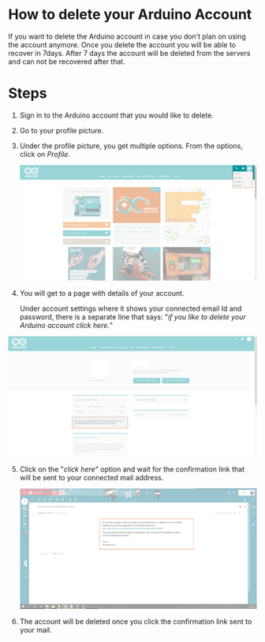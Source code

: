 # How to delete your Arduino Account

If you want to delete the Arduino account in case you don’t plan on using the account anymore. Once you delete the account you will be able to recover in 7days. After 7 days the account will be deleted from the servers and can not be recovered after that.

# Steps

1. Sign in to the Arduino account that you would like to delete.
2. Go to your profile picture.
3. Under the profile picture, you get multiple options. From the options, click on *Profile*.

   ![Profile access](/assets/img/aboutArduino/accountDelete1.png)

4. You will get to a page with details of your account.

   Under account settings where it shows your connected email Id and password, there is a separate line that says: "*if you like to delete your Arduino account click here.*"

  ![Where to delete](/assets/img/aboutArduino/accountDelete2.png)

5. Click on the "*click here*" option and wait for the confirmation link that will be sent to your connected mail address.

   ![E-mail confirmation](/assets/img/aboutArduino/accountDelete3.png)

6. The account will be deleted once you click the confirmation link sent to your mail.
